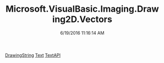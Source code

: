 ﻿---
title: Microsoft.VisualBasic.Imaging.Drawing2D.Vectors
date: 6/19/2016 11:16:14 AM
---

[DrawingString](T-Microsoft.VisualBasic.Imaging.Drawing2D.Vectors.DrawingString.html)
[Text](T-Microsoft.VisualBasic.Imaging.Drawing2D.Vectors.Text.html)
[TextAPI](T-Microsoft.VisualBasic.Imaging.Drawing2D.Vectors.TextAPI.html)
